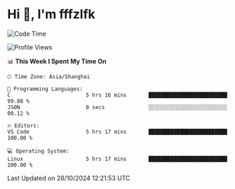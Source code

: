 # Hi 👋, I'm fffzlfk

<!--START_SECTION:waka-->
![Code Time](http://img.shields.io/badge/Code%20Time-976%20hrs%2027%20mins-blue)

![Profile Views](http://img.shields.io/badge/Profile%20Views-0-blue)

📊 **This Week I Spent My Time On** 

```text
🕑︎ Time Zone: Asia/Shanghai

💬 Programming Languages: 
C                        5 hrs 16 mins       █████████████████████████   99.88 % 
JSON                     0 secs              ░░░░░░░░░░░░░░░░░░░░░░░░░   00.12 % 

🔥 Editors: 
VS Code                  5 hrs 17 mins       █████████████████████████   100.00 % 

💻 Operating System: 
Linux                    5 hrs 17 mins       █████████████████████████   100.00 % 
```


 Last Updated on 28/10/2024 12:21:53 UTC
<!--END_SECTION:waka-->
